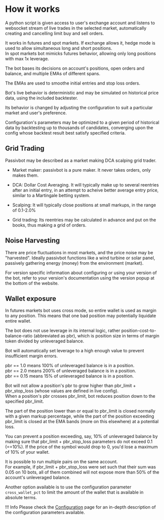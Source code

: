 # How it works

A python script is given access to user's exchange account and listens to websocket stream of live trades in the selected market, automatically creating and cancelling limit buy and sell orders.

It works in futures and spot markets.  If exchange allows it, hedge mode is used to allow simultaneous long and short positions.  
In spot markets bot mimicks futures behavior, allowing only long positions with max 1x leverage.

The bot bases its decisions on account's positions, open orders and balance, and multiple EMAs of different spans.

The EMAs are used to smoothe initial entries and stop loss orders.

Bot's live behavior is deterministic and may be simulated on historical price data, using the included backtester.

Its behavior is changed by adjusting the configuration to suit a particular market and user's preference.

Configuration's parameters may be optimized to a given period of historical data by backtesting up to thousands of candidates, converging upon the config whose backtest result best satisfy specified criteria.

## Grid Trading

Passivbot may be described as a market making DCA scalping grid trader.

- Market maker: passivbot is a pure maker. It never takes orders, only makes them.

- DCA: Dollar Cost Averaging. It will typically make up to several reentries after an initial entry, in an attempt to acheive better average entry price, similar to a Martingale betting system.

- Scalping: It will typically close positions at small markups, in the range of 0.1-2.0%

- Grid trading: Its reentries may be calculated in advance and put on the books, thus making a grid of orders.


## Noise Harvesting

There are price fluctuations in most markets, and the price noise may be "harvested".  Ideally passivbot functions like a wind turbine or solar panel, passively gathering energy (money) from the environment (market).

For version specific information about configuring or using your version of the bot, refer to your version's
documentation using the version popup at the bottom of the website.

## Wallet exposure

In futures markets bot uses cross mode, so entire wallet is used as margin to any position.  This means that one bad position
may potentially liquidate entire wallet.

The bot does not use leverage in its internal logic, rather position-cost-to-balance-ratio (abbreviated as pbr), 
which is position size in terms of margin token divided by unleveraged balance.

Bot will automatically set leverage to a high enough value to prevent insufficient margin errors.

pbr == 1.0 means 100% of unleveraged balance is in a position.  
pbr == 2.0 means 200% of unleveraged balance is in a position.  
pbr == 0.15 means 15% of unleveraged balance is in a position.

Bot will not allow a position's pbr to grow higher than pbr_limit + pbr_stop_loss (whose values are defined in live config).  
When a position's pbr crosses pbr_limit, bot reduces position down to the specified pbr_limit.

The part of the position lower than or equal to pbr_limit is closed normally with a given markup percentage, while the part of
the position exceeding pbr_limit is closed at the EMA bands (more on this elsewhere) at a potential loss.

You can prevent a position exceeding, say, 10% of unleveraged balance by making sure that
pbr_limit + pbr_stop_loss parameters do not exceed 0.1 (==10%).  If the price of the symbol would drop to 0, you'd lose
a maximum of 10% of your wallet.

It is possible to run multiple pairs on the same account.  
For example, if pbr_limit + pbr_stop_loss were set such that their sum was 0.05 on 10 bots, all of them combined will not expose
more than 50% of the account's unleveraged balance.

Another option available is to use the configuration parameter `cross_wallet_pct` to limit the amount of the wallet that is available
in absolute terms.

!!! Info
    Please check the [Configuration](configuration.md) page for an in-depth description of the configuration parameters available.

